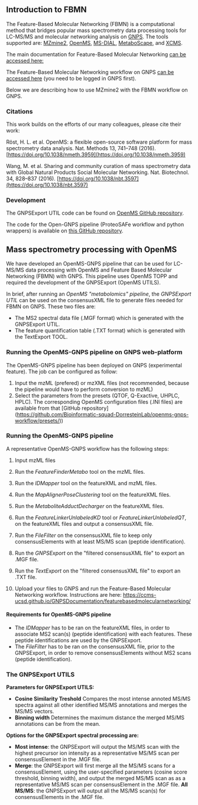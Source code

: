## Introduction to FBMN

The Feature-Based Molecular Networking (FBMN) is a computational method that bridges popular mass spectrometry data processing tools for LC-MS/MS and molecular networking analysis on [GNPS](http://gnps.ucsd.edu). The tools supported are: [MZmine2](featurebasedmolecularnetworking-with-mzmine2.md), [OpenMS](featurebasedmolecularnetworking-with-OpenMS.md), [MS-DIAL](featurebasedmolecularnetworking-with-ms-dial.md), [MetaboScape](featurebasedmolecularnetworking-with-metaboscape.md), and [XCMS](featurebasedmolecularnetworking-with-XCMS3.md).

The main documentation for Feature-Based Molecular Networking [can be accessed here:](featurebasedmolecularnetworking.md)

The Feature-Based Molecular Networking workflow on GNPS [can be accessed here](https://gnps.ucsd.edu/ProteoSAFe/index.jsp?params=%7B%22workflow%22:%22FEATURE-BASED-MOLECULAR-NETWORKING%22,%22library_on_server%22:%22d.speclibs;%22%7D) (you need to be logged in GNPS first).

Below we are describing how to use MZmine2 with the FBMN workflow on GNPS.

### Citations

This work builds on the efforts of our many colleagues, please cite their work:

Röst, H. L. et al. OpenMS: a flexible open-source software platform for mass spectrometry data analysis. Nat. Methods 13, 741–748 (2016). [https://doi.org/10.1038/nmeth.3959](https://doi.org/10.1038/nmeth.3959)

Wang, M. et al. Sharing and community curation of mass spectrometry data with Global Natural Products Social Molecular Networking. Nat. Biotechnol. 34, 828–837 (2016). [https://doi.org/10.1038/nbt.3597](https://doi.org/10.1038/nbt.3597)

### Development

The GNPSExport UTIL code can be found on [OpenMS GitHub repository](https://github.com/OpenMS/OpenMS). 

The code for the Open-GNPS pipeline (ProteoSAFe workflow and python wrappers) is available on [this GitHub repository](https://github.com/Bioinformatic-squad-DorresteinLab/openms-gnps-workflow).

## Mass spectrometry processing with OpenMS

We have developed an OpenMS-GNPS pipeline that can be used for LC-MS/MS data processing with OpenMS and Feature Based Molecular Networking (FBMN) with GNPS. This pipeline uses OpenMS TOPP and required the development of the GNPSExport (OpenMS UTILS).

In brief, after running an *OpenMS "metabolomics" pipeline*, the *GNPSExport UTIL* can be used on the consensusXML file to generate files needed for FBMN on GNPS. These two files are:

- The MS2 spectral data file (.MGF format) which is generated  with the GNPSExport UTIL.
- The feature quantification table (.TXT format) which is generated with the TextExport TOOL.

### Running the OpenMS-GNPS pipeline on GNPS web-platform
The OpenMS-GNPS pipeline has been deployed on GNPS (experimental feature). The job can be configured as follow:
1. Input the mzML (prefered) or mzXML files (not recommended, because the pipeline would have to perform conversion to mzML)
2. Select the parameters from the presets (QTOF, Q-Exactive, UHPLC, HPLC). The corresponding OpenMS  configuration files (.INI files) are available from that [GitHub repository] (https://github.com/Bioinformatic-squad-DorresteinLab/openms-gnps-workflow/presets/)) 

### Running the OpenMS-GNPS pipeline 

A representative OpenMS-GNPS workflow has the following steps:
  1. Input mzML files
  
  2. Run the *FeatureFinderMetabo* tool on the mzML files.
  3. Run the *IDMapper* tool on the featureXML and mzML files.
  4. Run the *MapAlignerPoseClustering* tool on the featureXML files.
  5. Run the *MetaboliteAdductDecharger* on the featureXML files.
  6. Run the *FeatureLinkerUnlabeledKD* tool or *FeatureLinkerUnlabeledQT*, on the featureXML files and output a consensusXML file.
  8. Run the *FileFilter* on the consensusXML file to keep only consensusElements with at least MS/MS scan (peptide identification).  
  9. Run the *GNPSExport* on the "filtered consensusXML file" to export an .MGF file.
  10. Run the *TextExport* on the "filtered consensusXML file" to export an .TXT file.
  11. Upload your files to GNPS and run the Feature-Based Molecular Networking workflow. Instructions are here:
https://ccms-ucsd.github.io/GNPSDocumentation/featurebasedmolecularnetworking/

#### Requirements for OpenMS-GNPS pipeline
- The *IDMapper* has to be ran on the featureXML files, in order to associate MS2 scan(s) (peptide identification) with each features. These peptide identifications are used by the GNPSExport.
- The *FileFilter* has to be ran on the consensusXML file, prior to the GNPSExport, in order to remove consensusElements 
without MS2 scans (peptide identification).

### The GNPSExport UTILS

**Parameters for GNPSExport UTILS:**

- **Cosine Similarity Treshold** Compares the most intense annoted MS/MS spectra against all other identified MS/MS annotations and merges the MS/MS vectors.
- **Binning width** Determines the maximum distance the merged MS/MS annotations can be from the mean.

**Options for the GNPSExport spectral processing are:**

- **Most intense**: the GNPSExport will output the MS/MS scan with the highest precursor ion intensity as a representative MS/MS scan per consensusElement in the .MGF file.
- **Merge**: the GNPSExport will first merge all the MS/MS scans for a consensusElement, using the user-specified parameters (cosine score threshold, binning width), and output the merged MS/MS scan as as a representative MS/MS scan per consensusElement in the .MGF file.
**All MS/MS**: the GNPSExport will output all the MS/MS scan(s) for consensusElements in the .MGF file.
